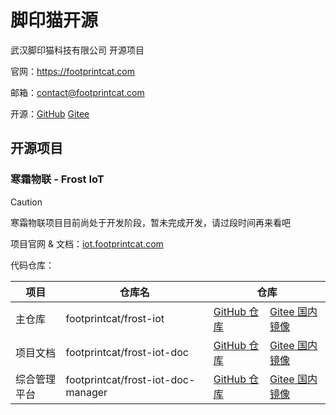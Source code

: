 # 脚印猫开源

武汉脚印猫科技有限公司 开源项目

官网：https://footprintcat.com

邮箱：contact@footprintcat.com

开源：[GitHub](https://github.com/footprintcat) [Gitee](https://gitee.com/footprintcat)

## 开源项目

### 寒霜物联 - Frost IoT

> [!CAUTION]
> 寒霜物联项目目前尚处于开发阶段，暂未完成开发，请过段时间再来看吧

项目官网 & 文档：[iot.footprintcat.com](https://iot.footprintcat.com)

代码仓库：

<table>
  <thead>
    <tr>
      <th>项目</th>
      <th>仓库名</th>
      <th colspan="2">仓库</th>
    </tr>
  </thead>
  <tbody>
    <tr>
      <td>主仓库</td>
      <td>footprintcat/frost-iot</td>
      <td><a href="https://github.com/footprintcat/frost-iot">GitHub 仓库</a></td>
      <td><a href="https://gitee.com/footprintcat/frost-iot">Gitee 国内镜像</a></td>
    </tr>
    <tr>
      <td>项目文档</td>
      <td>footprintcat/frost-iot-doc</td>
      <td><a href="https://github.com/footprintcat/frost-iot-doc">GitHub 仓库</a></td>
      <td><a href="https://gitee.com/footprintcat/frost-iot-doc">Gitee 国内镜像</a></td>
    </tr>
    <tr>
      <td>综合管理平台</td>
      <td>footprintcat/frost-iot-doc-manager</td>
      <td><a href="https://github.com/footprintcat/frost-iot-manager">GitHub 仓库</a></td>
      <td><a href="https://gitee.com/footprintcat/frost-iot-manager">Gitee 国内镜像</a></td>
    </tr>
  </tbody>
</table>
